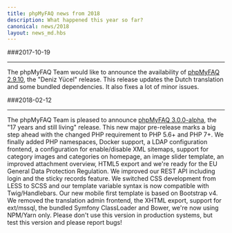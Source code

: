 ```yaml
---
title: phpMyFAQ news from 2018
description: What happened this year so far?
canonical: news/2018
layout: news_md.hbs
---
```


###2017-10-19
* * *
The phpMyFAQ Team would like to announce the availability of [phpMyFAQ 2.9.10](/download), the "Deniz Yücel" release.
This release updates the Dutch translation and some bundled dependencies. It also fixes a lot of minor issues.

###2018-02-12
* * *
The phpMyFAQ Team is pleased to announce [phpMyFAQ 3.0.0-alpha](/download), the "17 years and still living" release. This
new major pre-release marks a big step ahead with the changed PHP requirement to PHP 5.6+ and PHP 7+. We finally added
PHP namespaces, Docker support, a LDAP configuration frontend, a configuration for enable/disable XML sitemaps, support
for category images and categories on homepage, an image slider template, an improved attachment overview, HTML5 export
and we're ready for the EU General Data Protection Regulation. We improved our REST API including login and the sticky
records feature. We switched CSS development from LESS to SCSS and our template variable syntax is now compatible with
Twig/Handlebars. Our new mobile first template is based on Bootstrap v4. We removed the translation admin frontend, the 
XHTML export, support for ext/mssql, the bundled Symfony ClassLoader and Bower, we're now using NPM/Yarn only. Please
don't use this version in production systems, but test this version and please report bugs!